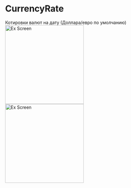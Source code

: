 # CurrencyRate
Котировки валют на дату (Доллара/евро по умолчанию)
<br>
<img src='https://raw.githubusercontent.com/llodi/CurrencyRate/master/screen1.png' width='253' alt='Ex Screen'>
<img src='https://raw.githubusercontent.com/llodi/CurrencyRate/master/screen2.png' width='253' alt='Ex Screen'>
